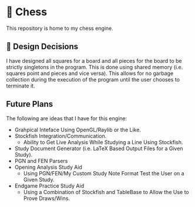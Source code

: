 # :checkered_flag: Chess
This repository is home to my chess engine.

## :thought_balloon: Design Decisions
I have designed all squares for a board and all pieces for the board to be
strictly singletons in the program.  This is done using shared memory (i.e.
squares point and pieces and vice versa).  This allows for no garbage collection
during the execution of the program until the user chooses to terminate it.

## Future Plans
The following are ideas that I have for this engine:
  - Grahpical Inteface Using OpenGL/Raylib or the Like.
  - Stockfish Integration/Communication.
    - Ability to Get Live Analysis While Studying a Line Using Stockfish.
  - Study Document Generator (i.e. LaTeX Based Output Files for a Given Study).
  - PGN and FEN Parsers
  - Opening Analysis Study Aid
    - Using PGN/FEN/My Custom Study Note Format Test the User on a Given Study.
  - Endgame Practice Study Aid
    - Using a Combination of Stockfish and TableBase to Allow the Use to Prove
      Draws/Wins.
